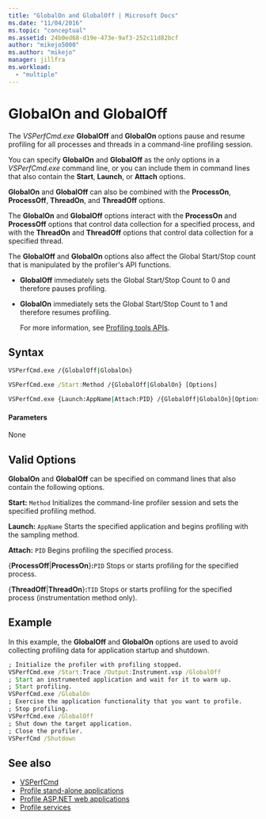 ```yaml
---
title: "GlobalOn and GlobalOff | Microsoft Docs"
ms.date: "11/04/2016"
ms.topic: "conceptual"
ms.assetid: 24b0ed68-d19e-473e-9af3-252c11d82bcf
author: "mikejo5000"
ms.author: "mikejo"
manager: jillfra
ms.workload:
  - "multiple"
---
```

# GlobalOn and GlobalOff
The *VSPerfCmd.exe* **GlobalOff** and **GlobalOn** options pause and resume profiling for all processes and threads in a command-line profiling session.

 You can specify **GlobalOn** and **GlobalOff** as the only options in a *VSPerfCmd.exe* command line, or you can include them in command lines that also contain the **Start**, **Launch**, or **Attach** options.

 **GlobalOn** and **GlobalOff** can also be combined with the **ProcessOn**, **ProcessOff**, **ThreadOn**, and **ThreadOff** options.

 The **GlobalOn** and **GlobalOff** options interact with the **ProcessOn** and **ProcessOff** options that control data collection for a specified process, and with the **ThreadOn** and **ThreadOff** options that control data collection for a specified thread.

 The **GlobalOff** and **GlobalOn** options also affect the Global Start/Stop count that is manipulated by the profiler's API functions.

- **GlobalOff** immediately sets the Global Start/Stop Count to 0 and therefore pauses profiling.

- **GlobalOn** immediately sets the Global Start/Stop Count to 1 and therefore resumes profiling.

  For more information, see [Profiling tools APIs](../profiling/profiling-tools-apis.md).

## Syntax

```cmd
VSPerfCmd.exe /{GlobalOff|GlobalOn}

VSPerfCmd.exe /Start:Method /{GlobalOff|GlobalOn} [Options]

VSPerfCmd.exe {Launch:AppName|Attach:PID} /{GlobalOff|GlobalOn}[Options]
```

#### Parameters
 None

## Valid Options
 **GlobalOn** and **GlobalOff** can be specified on command lines that also contain the following options.

 **Start:** `Method`
 Initializes the command-line profiler session and sets the specified profiling method.

 **Launch:** `AppName`
 Starts the specified application and begins profiling with the sampling method.

 **Attach:** `PID`
 Begins profiling the specified process.

 {**ProcessOff**&#124;**ProcessOn**}**:**`PID`
 Stops or starts profiling for the specified process.

 {**ThreadOff**&#124;**ThreadOn**}**:**`TID`
 Stops or starts profiling for the specified process (instrumentation method only).

## Example
 In this example, the **GlobalOff** and **GlobalOn** options are used to avoid collecting profiling data for application startup and shutdown.

```cmd
; Initialize the profiler with profiling stopped.
VSPerfCmd.exe /Start:Trace /Output:Instrument.vsp /GlobalOff
; Start an instrumented application and wait for it to warm up.
; Start profiling.
VSPerfCmd.exe /GlobalOn
; Exercise the application functionality that you want to profile.
; Stop profiling.
VSPerfCmd.exe /GlobalOff
; Shut down the target application.
; Close the profiler.
VSPerfCmd /Shutdown

```

## See also
- [VSPerfCmd](../profiling/vsperfcmd.md)
- [Profile stand-alone applications](../profiling/command-line-profiling-of-stand-alone-applications.md)
- [Profile ASP.NET web applications](../profiling/command-line-profiling-of-aspnet-web-applications.md)
- [Profile services](../profiling/command-line-profiling-of-services.md)